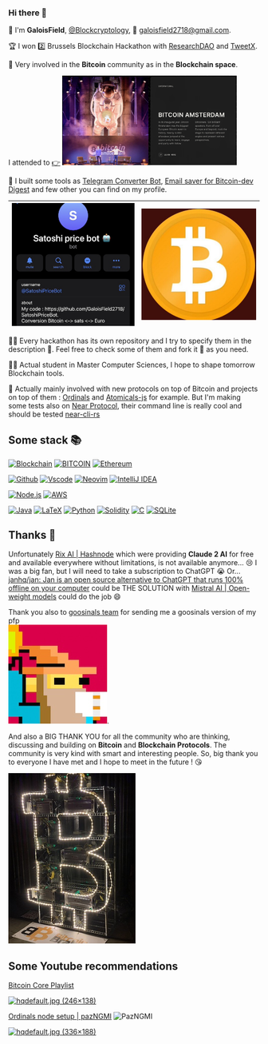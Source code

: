 ### Hi there 👋

<!--
**GaloisField2718/GaloisField2718** is a ✨ _special_ ✨ repository because its `README.md` (this file) appears on your GitHub profile.

Here are some ideas to get you started:

- 🔭 I’m currently working on ...
- 🌱 I’m currently learning ...
- 👯 I’m looking to collaborate on ...
- 🤔 I’m looking for help with ...
- 💬 Ask me about ...
- 📫 How to reach me: ...
- 😄 Pronouns: ...
- ⚡ Fun fact: ...

Stacks : https://ileriayo.github.io/markdown-badges/
-->

🧮 I'm **GaloisField**, [@Blockcryptology](https://twitter.com/Blockcryptology), 📩 [galoisfield2718@gmail.com](mailto:galoisfield2718@gmail.com?subject:I%20%want%20to%20speak%20with%20you%20about...).

🏆 I won 2️⃣ Brussels Blockchain Hackathon with [ResearchDAO](https://github.com/fulmini/ResearchDAO) and [TweetX](https://github.com/tweetnfts/TweetX).

🤝 Very involved in the **Bitcoin** community as in the **Blockchain space**. 

I attended to [👉](https://b.tc/conference/amsterdam) 
<img src="./assets/Bitcoin_amsterdam.png" alt="Bitcoin Amsterdam" width="350"/>


🧰 I built some tools as [Telegram Converter Bot](https://github.com/GaloisField2718/SatoshiPriceBot), [Email saver for Bitcoin-dev Digest](https://github.com/GaloisField2718/Bitcoin-dev-digest) and few other you can find on my profile. 

|![Satoshi Price Bot](./assets/satoshibot.jpg)| ![Bitcoin](./assets/Bitcoin.jpg)|
|:--|:--|

🧑‍💻 Every hackathon has its own repository and I try to specify them in the description 💬. Feel free to check some of them and fork it 🍴 as you need.

🧑‍🎓 Actual student in Master Computer Sciences, I hope to shape tomorrow Blockchain tools. 

📆 Actually mainly involved with new protocols on top of Bitcoin and projects on top of them : [Ordinals](github.com/ordinals/ord) and [Atomicals-js](github.com/atomicals/atomicals-js) for example. But I'm making some tests also on [Near Protocol](near.org), their command line is really cool and should be tested [near-cli-rs](https://github.com/near/near-cli-rs)

## Some stack 📚

[![Blockchain](https://img.shields.io/badge/-Blockchain-black?style=for-the-badge&logo=bitcoin&logoColor=white)]()
[![BITCOIN](https://img.shields.io/badge/Bitcoin-002?style=for-the-badge&logo=bitcoin&logoColor=white)]()
[![Ethereum](https://img.shields.io/badge/Ethereum-3C3C3D?style=for-the-badge&logo=Ethereum&logoColor=white)]()

[![Github](https://img.shields.io/badge/-GitHub-black?style=for-the-badge&logo=github&logoColor=white)]()
[![Vscode](https://img.shields.io/badge/-VSCode-007acc?style=for-the-badge&logo=visual-studio-code&logoColor=white)]()
[![Neovim](https://img.shields.io/badge/NeoVim-%2357A143.svg?&style=for-the-badge&logo=neovim&logoColor=white)]()
[![IntelliJ IDEA](https://img.shields.io/badge/IntelliJIDEA-000000.svg?style=for-the-badge&logo=intellij-idea&logoColor=white)]()

[![Node.js](https://img.shields.io/badge/-Node.js-339933?style=for-the-badge&logo=Node.js&logoColor=white)]()
[![AWS](https://img.shields.io/badge/AWS-%23FF9900.svg?style=for-the-badge&logo=amazon-aws&logoColor=white)]()

[![Java](https://img.shields.io/badge/java-%23ED8B00.svg?style=for-the-badge&logo=openjdk&logoColor=white)]()
[![LaTeX](https://img.shields.io/badge/latex-%23008080.svg?style=for-the-badge&logo=latex&logoColor=white)]()
[![Python](https://img.shields.io/badge/python-3670A0?style=for-the-badge&logo=python&logoColor=ffdd54)]()
[![Solidity](https://img.shields.io/badge/Solidity-%23363636.svg?style=for-the-badge&logo=solidity&logoColor=white)]()
[![C](https://img.shields.io/badge/c-%2300599C.svg?style=for-the-badge&logo=c&logoColor=white)]()
[![SQLite](https://img.shields.io/badge/sqlite-%2307405e.svg?style=for-the-badge&logo=sqlite&logoColor=white)]()

## Thanks 🙏

Unfortunately [Rix AI | Hashnode](https://hasnode.com/rix) which were providing **Claude 2 AI** for free and available everywhere without limitations, is not available anymore... 😢 I was a big fan, but I will need to take a subscription to ChatGPT 😭 Or... [janhq/jan: Jan is an open source alternative to ChatGPT that runs 100% offline on your computer](https://github.com/janhq/jan) could be THE SOLUTION with [Mistral AI | Open-weight models](https://mistral.ai/) could do the job 😄

Thank you also to [goosinals team](https://magiceden.io/ordinals/marketplace/goosinals) for sending me a goosinals version of my pfp \
![Taproot Goosinals](./assets/taproot_goose.jpg). 

And also a BIG THANK YOU for all the community who are thinking, discussing and building on **Bitcoin** and **Blockchain Protocols**. The community is very kind with smart and interesting people. So, big thank you to everyone I have met and I hope to meet in the future ! 😘


![Miner Bitcoin](./assets/MINER.jpg)


## Some Youtube recommendations
[Bitcoin Core Playlist](https://youtube.com/playlist?list=PLvBkrcxK_me63-XOo0L-bqYHInLGG3UBV&si=awWZOcMftDaxhILQ)

[![hqdefault.jpg (246×138)](https://i.ytimg.com/vi/jT3lQKiFYlw/hqdefault.jpg?sqp=-oaymwEcCPYBEIoBSFXyq4qpAw4IARUAAIhCGAFwAcABBg%3D%3D&rs=AOn4CLCf3CSqVm3_IlKxW8cWuTrYH9Yt2g)](https://www.youtube.com/watch?v=jT3lQKiFYlw&list=PLvBkrcxK_me63-XOo0L-bqYHInLGG3UBV&index=1)


[Ordinals node setup | pazNGMI](https://www.youtube.com/@pazNGMI)
![PazNGMI](https://yt3.googleusercontent.com/-TCeXT9FgfcDDoDelyqXYd7npWeb3Ia2N0Bg7Gff84jz3solVZNhF3GmqvCKvgfU5lIkhh7Z=s176-c-k-c0x00ffffff-no-rj)

[![hqdefault.jpg (336×188)](https://i.ytimg.com/vi/4ZHwu0uut3k/hqdefault.jpg?sqp=-oaymwExCNACELwBSFryq4qpAyMIARUAAIhCGAHwAQH4Af4JgALQBYoCDAgAEAEYZSBTKFMwDw%3D%3D&rs=AOn4CLDKoppTjeG5SBjEQd0Vagp4zgxhCw)](https://www.youtube.com/playlist?list=PLsXRUgl5dDxEbiiRYHVrFynC76zJAloZE)

